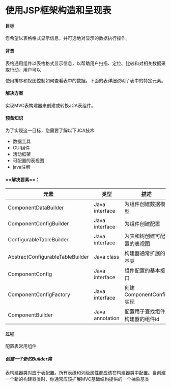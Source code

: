 # 使用JSP框架构造和呈现表

#### 目标

您希望以表格格式显示信息，并可选地对显示的数据执行操作。

#### 背景

表格通用组件以表格格式显示信息，以帮助用户扫描、定位、比较和对相关数据采取行动。用户可以

使用排序和视图控制如何查看表中的数据。下面的表详细说明了表中的特定元素。

#### 解决方案

实现MVC表构建器来创建或转换JCA表组件。

#### 预备知识

为了实现这一目标，您需要了解以下JCA技术:

- 数据工具
- GUI组件
- 活动框架
- 可配置的表视图
- java注解

#### ==解决要素==：

| 元素                             | 类型            | 描述                           |
| -------------------------------- | --------------- | ------------------------------ |
| ComponentDataBuilder             | Java interface  | 为组件创建数据模型             |
| ComponentConfigBuilder           | Java interface  | 为组件创建配置                 |
| ConfigurableTableBuilder         | Java interface  | 为表和树创建可配置的表视图     |
| AbstractConfigurableTableBuilder | Java class      | 构建器通常扩展的基类           |
| ComponentConfig                  | Java interface  | 组件配置的基本接口             |
| ComponentConfigFactory           | Java interface  | 创建ComponentConfig实现        |
| ComponentBuilder                 | Java annotation | 配置用于查找组件构建器的组件id |

#### 过程

配置表常用组件

##### 创建一个新的Builder类

表构建器类对应于表配置。所有表级和列级属性都应该在构建器类中配置。当创建一个新的构建器类时，你通常应该扩展MVC基础结构提供的一个抽象基类